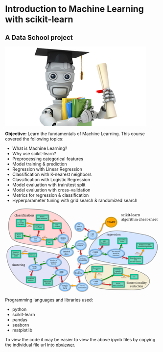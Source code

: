 # Introduction to Machine Learning with scikit-learn
## A Data School project
![robot](./images/01_robot.png)

**Objective:** Learn the fundamentals of Machine Learning. This course covered the following topics:
- What is Machine Learning?
- Why use scikit-learn?
- Preprocessing categorical features
- Model training & prediction
- Regression with Linear Regression
- Classification with K-nearest neighbors
- Classification with Logistic Regression
- Model evaluation with train/test split
- Model evaluation with cross-validation
- Metrics for regression & classification
- Hyperparameter tuning with grid search & randomized search

![sklearn algorithms](./images/02_sklearn_algorithms.png)

Programming languages and libraries used: 
- python
- scikit-learn
- pandas
- seaborn
- matplotlib

To view the code it may be easier to view the above ipynb files by copying the individual file url into [nbviewer](https://nbviewer.jupyter.org/).
